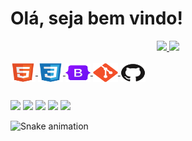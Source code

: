 # Olá, seja bem vindo!
<div align="center">
  <a href="https://github.com/manoelbruno">
  <img height="150em" src="https://github-readme-stats.vercel.app/api?username=manoelbruno&show_icons=true&theme=merko&include_all_commits=true&count_private=true"/>
  <img height="150em" src="https://github-readme-stats.vercel.app/api/top-langs/?username=manoelbruno&layout=compact&langs_count=7&theme=merko"/>
</div>
<div style="display: inline_block"><br>
  <img align="center" alt="Manoel-HTML" height="30" width="40" src="https://raw.githubusercontent.com/devicons/devicon/master/icons/html5/html5-original.svg">
  <img align="center" alt="Manoel-CSS" height="30" width="40" src="https://raw.githubusercontent.com/devicons/devicon/master/icons/css3/css3-original.svg">
  <img align="center" alt="Manoel-bootstrap" height="30" width="40" src="https://raw.githubusercontent.com/devicons/devicon/master/icons/bootstrap/bootstrap-original.svg">
  <img align="center" alt="Manoel-bootstrap" height="30" width="40" src="https://raw.githubusercontent.com/devicons/devicon/master/icons/git/git-plain.svg">
  <img align="center" alt="Manoel-bootstrap" height="30" width="40" src="https://raw.githubusercontent.com/devicons/devicon/master/icons/github/github-original.svg">
</div>

##

<div> 
<a href="https://www.linkedin.com/in/rafaella-ballerini-45875016a" target="_blank"><img src="https://img.shields.io/badge/-LinkedIn-%230077B5?style=for-the-badge&logo=linkedin&logoColor=white" target="_blank"></a>
<a href="" target="_blank"><img src="https://img.shields.io/badge/-Instagram-%23E4405F?style=for-the-badge&logo=instagram&logoColor=white" target="_blank"></a>
<a href="" target="_blank"><img src="https://img.shields.io/badge/Twitch-9146FF?style=for-the-badge&logo=twitch&logoColor=white" target="_blank"></a>
<a href="" target="_blank"><img src="https://img.shields.io/badge/YouTube-FF0000?style=for-the-badge&logo=youtube&logoColor=white" target="_blank"></a>  
<a href = "mailto:manoelbrunomoreiramelo@gmail.com"><img src="https://img.shields.io/badge/-Gmail-%23333?style=for-the-badge&logo=gmail&logoColor=white" target="_blank"></a>
 
![Snake animation](https://github.com/manoelbruno/manoelbruno/blob/output/github-contribution-grid-snake.svg)
 
</div>
